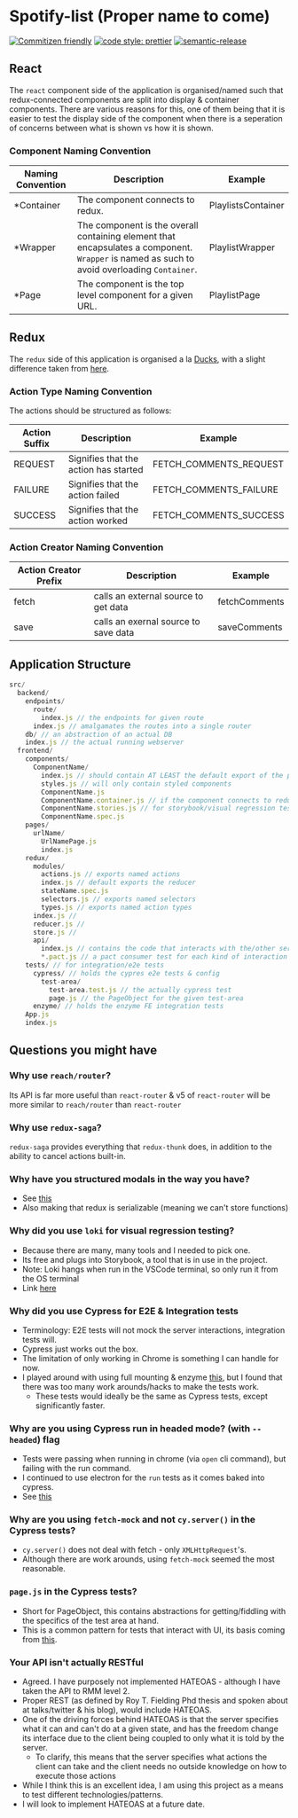 # Spotify-list (Proper name to come)

[![Commitizen friendly](https://img.shields.io/badge/commitizen-friendly-brightgreen.svg)](http://commitizen.github.io/cz-cli/)
[![code style: prettier](https://img.shields.io/badge/code_style-prettier-ff69b4.svg?style=flat-square)](https://github.com/prettier/prettier)
[![semantic-release](https://img.shields.io/badge/%20%20%F0%9F%93%A6%F0%9F%9A%80-semantic--release-e10079.svg)](https://github.com/semantic-release/semantic-release)

## React

The `react` component side of the application is organised/named such that redux-connected components are split into display & container components. There are various reasons for this, one of them being that it is easier to test the display side of the component when there is a seperation of concerns between what is shown vs how it is shown.

### Component Naming Convention

|Naming Convention|Description|Example|
|-|-|-|
|*Container|The component connects to redux.|PlaylistsContainer|
|*Wrapper|The component is the overall containing element that encapsulates a component. `Wrapper` is named as such to avoid overloading `Container`.|PlaylistWrapper|
|*Page|The component is the top level component for a given URL.|PlaylistPage|

## Redux

The `redux` side of this application is organised a la [Ducks](<https://github.com/erikras/ducks-modular-redux>), with a slight difference taken from [here](<https://gist.github.com/datchley/4e0d05c526d532d1b05bf9b48b174faf#redux-organization--feature_first_ducks>).

### Action Type Naming Convention

The actions should be structured as follows:

|Action Suffix|Description|Example|
|-|-|-|
|REQUEST| Signifies that the action has started|FETCH_COMMENTS_REQUEST|
|FAILURE| Signifies that the action failed |FETCH_COMMENTS_FAILURE|
|SUCCESS| Signifies that the action worked |FETCH_COMMENTS_SUCCESS|

### Action Creator Naming Convention

|Action Creator Prefix|Description|Example|
|-|-|-|
|fetch| calls an external source to get data |fetchComments|
|save| calls an exernal source to save data |saveComments|

## Application Structure

```javascript
src/
  backend/
    endpoints/
      route/
        index.js // the endpoints for given route
      index.js // amalgamates the routes into a single router
    db/ // an abstraction of an actual DB
    index.js // the actual running webserver
  frontend/
    components/
      ComponentName/
        index.js // should contain AT LEAST the default export of the primary component
        styles.js // will only contain styled components
        ComponentName.js
        ComponentName.container.js // if the component connects to redux
        ComponentName.stories.js // for storybook/visual regression tests
        ComponentName.spec.js
    pages/
      urlName/
        UrlNamePage.js
        index.js
    redux/
      modules/
        actions.js // exports named actions
        index.js // default exports the reducer
        stateName.spec.js
        selectors.js // exports named selectors
        types.js // exports named action types
      index.js //
      reducer.js //
      store.js //
      api/
        index.js // contains the code that interacts with the/other servers
        *.pact.js // a pact consumer test for each kind of interaction with the server
    tests/ // for integration/e2e tests
      cypress/ // holds the cypres e2e tests & config
        test-area/
          test-area.test.js // the actually cypress test
          page.js // the PageObject for the given test-area
      enzyme/ // holds the enzyme FE integration tests
    App.js
    index.js
```

## Questions you might have

### Why use `reach/router`?

Its API is far more useful than `react-router` & v5 of `react-router` will be more similar to `reach/router` than `react-router`

### Why use `redux-saga`?

`redux-saga` provides everything that `redux-thunk` does, in addition to the ability to cancel actions built-in.

### Why have you structured modals in the way you have?

- See [this](<https://stackoverflow.com/questions/35623656/how-can-i-display-a-modal-dialog-in-redux-that-performs-asynchronous-actions/35641680>)
- Also making that redux is serializable (meaning we can't store functions)

### Why did you use `loki` for visual regression testing?

- Because there are many, many tools and I needed to pick one.
- Its free and plugs into Storybook, a tool that is in use in the project.
- Note: Loki hangs when run in the VSCode terminal, so only run it from the OS terminal
- Link [here](<https://github.com/oblador/loki>)

### Why did you use Cypress for E2E & Integration tests

- Terminology: E2E tests will not mock the server interactions, integration tests will.
- Cypress just works out the box.
- The limitation of only working in Chrome is something I can handle for now.
- I played around with using full mounting & enzyme [this](<https://www.ebayinc.com/stories/blogs/tech/integration-testing-with-react-and-enzyme/>), but I found that there was too many work arounds/hacks to make the tests work.
  - These tests would ideally be the same as Cypress tests, except significantly faster.

### Why are you using Cypress run in headed mode? (with `--headed`) flag

- Tests were passing when running in chrome (via `open` cli command), but failing with the run command.
- I continued to use electron for the `run` tests as it comes baked into cypress.
- See [this](<https://github.com/cypress-io/cypress/issues/1011>)

### Why are you using `fetch-mock` and not `cy.server()` in the Cypress tests?

- `cy.server()` does not deal with fetch - only `XMLHttpRequest`'s.
- Although there are work arounds, using `fetch-mock` seemed the most reasonable.

### `page.js` in the Cypress tests?

- Short for PageObject, this contains abstractions for getting/fiddling with the specifics of the test area at hand.
- This is a common pattern for tests that interact with UI, its basis coming from [this](<https://martinfowler.com/bliki/PageObject.html>).

### Your API isn't actually RESTful

- Agreed. I have purposely not implemented HATEOAS - although I have taken the API to RMM level 2.
- Proper REST (as defined by Roy T. Fielding Phd thesis and spoken about at talks/twitter & his blog), would include HATEOAS.
- One of the driving forces behind HATEOAS is that the server specifies what it can and can't do at a given state, and has the freedom change its interface due to the client being coupled to only what it is told by the server.
  - To clarify, this means that the server specifies what actions the client can take and the client needs no outside knowledge on how to execute those actions
- While I think this is an excellent idea, I am using this project as a means to test different technologies/patterns.
- I will look to implement HATEOAS at a future date.
